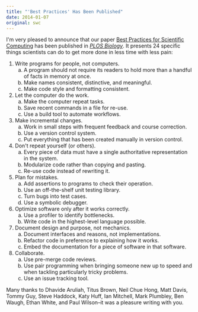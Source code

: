 ```yaml
---
title: "'Best Practices' Has Been Published"
date: 2014-01-07
original: swc
---
```

<p>
  I'm very pleased to announce that our paper
  <a href="http://www.plosbiology.org/article/info%3Adoi%2F10.1371%2Fjournal.pbio.1001745">Best Practices for Scientific Computing</a>
  has been published in <a href="http://www.plosbiology.org/"><cite>PLOS Biology</cite></a>.
  It presents 24 specific things scientists can do to get more done in less time with less pain:
</p>
<ol>
  <li>Write programs for people, not computers.
    <ol type="a">
      <li>A program should not require its readers to hold more than a handful of facts in memory at once.</li>
      <li>Make names consistent, distinctive, and meaningful.</li>
      <li>Make code style and formatting consistent.</li>
    </ol>
  </li>
  <li>Let the computer do the work.
    <ol type="a">
      <li>Make the computer repeat tasks.</li>
      <li>Save recent commands in a file for re-use.</li>
      <li>Use a build tool to automate workflows.</li>
    </ol>
  </li>
  <li>Make incremental changes.
    <ol type="a">
      <li>Work in small steps with frequent feedback and course correction.</li>
      <li>Use a version control system.</li>
      <li>Put everything that has been created manually in version control.</li>
    </ol>
  </li>
  <li>Don't repeat yourself (or others).
    <ol type="a">
      <li>Every piece of data must have a single authoritative representation in the system.</li>
      <li>Modularize code rather than copying and pasting.</li>
      <li>Re-use code instead of rewriting it.</li>
    </ol>
  </li>
  <li>Plan for mistakes.
    <ol type="a">
      <li>Add assertions to programs to check their operation.</li>
      <li>Use an off-the-shelf unit testing library.</li>
      <li>Turn bugs into test cases.</li>
      <li>Use a symbolic debugger.</li>
    </ol>
  </li>
  <li>Optimize software only after it works correctly.
    <ol type="a">
      <li>Use a profiler to identify bottlenecks.</li>
      <li>Write code in the highest-level language possible.</li>
    </ol>
  </li>
  <li>Document design and purpose, not mechanics.
    <ol type="a">
      <li>Document interfaces and reasons, not implementations.</li>
      <li>Refactor code in preference to explaining how it works.</li>
      <li>Embed the documentation for a piece of software in that software.</li>
    </ol>
  </li>
  <li>Collaborate.
    <ol type="a">
      <li>Use pre-merge code reviews.</li>
      <li>Use pair programming when bringing someone new up to speed and when tackling particularly tricky problems.</li>
      <li>Use an issue tracking tool.</li>
    </ol>
  </li>
</ol>
<p>
  Many thanks to
  Dhavide Aruliah,
  Titus Brown,
  Neil Chue Hong,
  Matt Davis,
  Tommy Guy,
  Steve Haddock,
  Katy Huff,
  Ian Mitchell,
  Mark Plumbley,
  Ben Waugh,
  Ethan White,
  and Paul Wilson–it was a pleasure writing with you.
</p>
